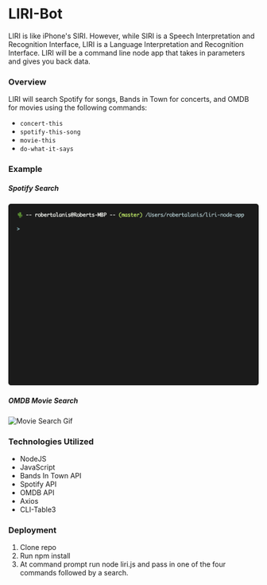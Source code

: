 # LIRI-Bot

LIRI is like iPhone's SIRI. However, while SIRI is a Speech Interpretation and Recognition Interface, LIRI is a Language Interpretation and Recognition Interface. LIRI will be a command line node app that takes in parameters and gives you back data.

### Overview

LIRI will search Spotify for songs, Bands in Town for concerts, and OMDB for movies using the following commands:
   * `concert-this`
   * `spotify-this-song`
   * `movie-this`
   * `do-what-it-says`

### Example

##### Spotify Search
![Spotify Search Gif](./assets/spotify.gif)

##### OMDB Movie Search
![Movie Search Gif](./assets/movie.gif)

### Technologies Utilized

* NodeJS
* JavaScript
* Bands In Town API
* Spotify API
* OMDB API
* Axios
* CLI-Table3

### Deployment
1. Clone repo
1. Run npm install
1. At command prompt run node liri.js and pass in one of the four commands followed by a search.


